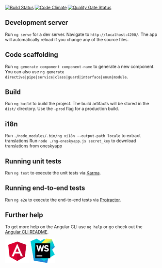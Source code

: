 [![Build Status](https://travis-ci.org/autowp/autowp-frontend.svg?branch=master)](https://travis-ci.org/autowp/autowp-frontend)
[![Code Climate](https://codeclimate.com/github/autowp/autowp-frontend/badges/gpa.svg)](https://codeclimate.com/github/autowp/autowp-frontend)
[![Quality Gate Status](https://sonarcloud.io/api/project_badges/measure?project=autowp_autowp-frontend&metric=alert_status)](https://sonarcloud.io/dashboard?id=autowp_autowp-frontend)

## Development server

Run `ng serve` for a dev server. Navigate to `http://localhost:4200/`. The app will automatically reload if you change any of the source files.

## Code scaffolding

Run `ng generate component component-name` to generate a new component. You can also use `ng generate directive|pipe|service|class|guard|interface|enum|module`.

## Build

Run `ng build` to build the project. The build artifacts will be stored in the `dist/` directory. Use the `-prod` flag for a production build.

## i18n

Run `./node_modules/.bin/ng xi18n --output-path locale` to extract translations
Run `node ./ng-oneskyapp.js secret_key` to download translations from oneskyapp

## Running unit tests

Run `ng test` to execute the unit tests via [Karma](https://karma-runner.github.io).

## Running end-to-end tests

Run `ng e2e` to execute the end-to-end tests via [Protractor](http://www.protractortest.org/).

## Further help

To get more help on the Angular CLI use `ng help` or go check out the [Angular CLI README](https://github.com/angular/angular-cli/blob/master/README.md).

<a href="https://angular.io/"><img src="angular.svg" height="80" ></a>
<a href="https://www.jetbrains.com/webstorm/"><img src="webstorm.svg" height="80" ></a>

